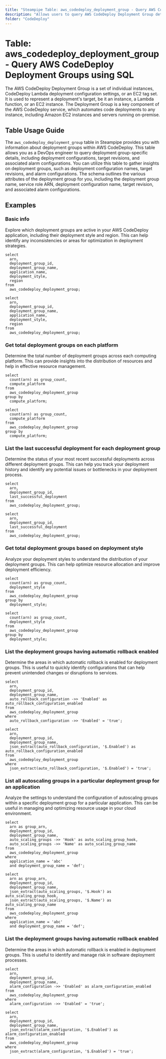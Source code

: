 ```yaml
---
title: "Steampipe Table: aws_codedeploy_deployment_group - Query AWS CodeDeploy Deployment Groups using SQL"
description: "Allows users to query AWS CodeDeploy Deployment Group details including deployment configurations, target revisions, and associated alarm configurations."
folder: "CodeDeploy"
---
```


# Table: aws_codedeploy_deployment_group - Query AWS CodeDeploy Deployment Groups using SQL

The AWS CodeDeploy Deployment Group is a set of individual instances, CodeDeploy Lambda deployment configuration settings, or an EC2 tag set. It is used to represent a deployment's target, be it an instance, a Lambda function, or an EC2 instance. The Deployment Group is a key component of the AWS CodeDeploy service, which automates code deployments to any instance, including Amazon EC2 instances and servers running on-premise.

## Table Usage Guide

The `aws_codedeploy_deployment_group` table in Steampipe provides you with information about deployment groups within AWS CodeDeploy. This table allows you as a DevOps engineer to query deployment group-specific details, including deployment configurations, target revisions, and associated alarm configurations. You can utilize this table to gather insights on deployment groups, such as deployment configuration names, target revisions, and alarm configurations. The schema outlines the various attributes of the deployment group for you, including the deployment group name, service role ARN, deployment configuration name, target revision, and associated alarm configurations.

## Examples

### Basic info
Explore which deployment groups are active in your AWS CodeDeploy application, including their deployment style and region. This can help identify any inconsistencies or areas for optimization in deployment strategies.

```sql+postgres
select
  arn,
  deployment_group_id,
  deployment_group_name,
  application_name,
  deployment_style,
  region
from
  aws_codedeploy_deployment_group;
```

```sql+sqlite
select
  arn,
  deployment_group_id,
  deployment_group_name,
  application_name,
  deployment_style,
  region
from
  aws_codedeploy_deployment_group;
```

### Get total deployment groups on each platform
Determine the total number of deployment groups across each computing platform. This can provide insights into the distribution of resources and help in effective resource management.

```sql+postgres
select
  count(arn) as group_count,
  compute_platform
from
  aws_codedeploy_deployment_group
group by
  compute_platform;
```

```sql+sqlite
select
  count(arn) as group_count,
  compute_platform
from
  aws_codedeploy_deployment_group
group by
  compute_platform;
```

### List the last successful deployment for each deployment group
Determine the status of your most recent successful deployments across different deployment groups. This can help you track your deployment history and identify any potential issues or bottlenecks in your deployment process.

```sql+postgres
select
  arn,
  deployment_group_id,
  last_successful_deployment
from
  aws_codedeploy_deployment_group;
```

```sql+sqlite
select
  arn,
  deployment_group_id,
  last_successful_deployment
from
  aws_codedeploy_deployment_group;
```

### Get total deployment groups based on deployment style
Analyze your deployment styles to understand the distribution of your deployment groups. This can help optimize resource allocation and improve deployment efficiency.

```sql+postgres
select
  count(arn) as group_count,
  deployment_style
from
  aws_codedeploy_deployment_group
group by
  deployment_style;
```

```sql+sqlite
select
  count(arn) as group_count,
  deployment_style
from
  aws_codedeploy_deployment_group
group by
  deployment_style;
```

### List the deployment groups having automatic rollback enabled
Determine the areas in which automatic rollback is enabled for deployment groups. This is useful to quickly identify configurations that can help prevent unintended changes or disruptions to services.

```sql+postgres
select
  arn,
  deployment_group_id,
  deployment_group_name,
  auto_rollback_configuration ->> 'Enabled' as auto_rollback_configuration_enabled
from
  aws_codedeploy_deployment_group
where
  auto_rollback_configuration ->> 'Enabled' = 'true';
```

```sql+sqlite
select
  arn,
  deployment_group_id,
  deployment_group_name,
  json_extract(auto_rollback_configuration, '$.Enabled') as auto_rollback_configuration_enabled
from
  aws_codedeploy_deployment_group
where
  json_extract(auto_rollback_configuration, '$.Enabled') = 'true';
```

### List all autoscaling groups in a particular deployment group for an application
Analyze the settings to understand the configuration of autoscaling groups within a specific deployment group for a particular application. This can be useful in managing and optimizing resource usage in your cloud environment.

```sql+postgres
select
  arn as group_arn,
  deployment_group_id,
  deployment_group_name,
  auto_scaling_groups ->> 'Hook' as auto_scaling_group_hook,
  auto_scaling_groups ->> 'Name' as auto_scaling_group_name
from
  aws_codedeploy_deployment_group
where
  application_name = 'abc'
  and deployment_group_name = 'def';
```

```sql+sqlite
select
  arn as group_arn,
  deployment_group_id,
  deployment_group_name,
  json_extract(auto_scaling_groups, '$.Hook') as auto_scaling_group_hook,
  json_extract(auto_scaling_groups, '$.Name') as auto_scaling_group_name
from
  aws_codedeploy_deployment_group
where
  application_name = 'abc'
  and deployment_group_name = 'def';
```

### List the deployment groups having automatic rollback enabled
Determine the areas in which automatic rollback is enabled in deployment groups. This is useful to identify and manage risk in software deployment processes.

```sql+postgres
select
  arn,
  deployment_group_id,
  deployment_group_name,
  alarm_configuration ->> 'Enabled' as alarm_configuration_enabled
from
  aws_codedeploy_deployment_group
where
  alarm_configuration ->> 'Enabled' = 'true';
```

```sql+sqlite
select
  arn,
  deployment_group_id,
  deployment_group_name,
  json_extract(alarm_configuration, '$.Enabled') as alarm_configuration_enabled
from
  aws_codedeploy_deployment_group
where
  json_extract(alarm_configuration, '$.Enabled') = 'true';
```